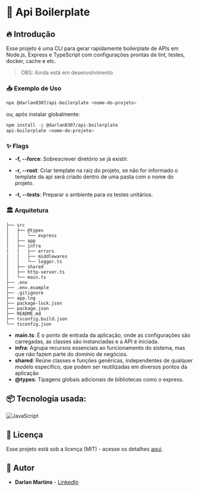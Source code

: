 <!-- ![Logo do projeto](https://i.imgur.com/kniMQHu.png) -->

# 🚀 Api Boilerplate

## 🔥 Introdução

Esse projeto é uma CLI para gerar rapidamente boilerplate de APIs em Node.js, Express e TypeScript com configurações prontas de lint, testes, docker, cache e etc.

> OBS: Ainda está em desenvolvimento

### 📥 Exemplo de Uso

```bash
npx @darlan0307/api-boilerplate <nome-do-projeto>
```

ou, após instalar globalmente:

```bash
npm install -g @darlan0307/api-boilerplate
api-boilerplate <nome-do-projeto>
```

### ✨ Flags

- **-f, --force**: Sobrescrever diretório se já existir.

- **-r, --root**: Criar template na raiz do projeto, se não for informado o template da api será criado dentro de uma pasta com o nome do projeto.

- **-t, --tests**: Preparar o ambiente para os testes unitários.

### 🏛️ Arquitetura

```
├── src
│   ├── @types
│   │   └── express
│   ├── app
│   ├── infra
|   |   ├── errors
|   |   ├── middlewares
│   │   └── logger.ts
│   ├── shared
│   ├── http-server.ts
│   └── main.ts
├── .env
├── .env.example
├── .gitignore
├── app.log
├── package-lock.json
├── package.json
├── README.md
├── tsconfig.build.json
└── tsconfig.json
```

- **main.ts**: É o ponto de entrada da aplicação, onde as configurações são carregadas, as classes são instanciadas e a API é iniciada.
- **infra**: Agrupa recursos essenciais ao funcionamento do sistema, mas que não fazem parte do domínio de negócios.
- **shared**: Reúne classes e funções genéricas, independentes de qualquer modelo específico, que podem ser reutilizadas em diversos pontos da aplicação
- **@types**: Tipagens globais adicionais de bibliotecas como o express.

## 📦 Tecnologia usada:

![JavaScript](https://img.shields.io/badge/javascript-%23323330.svg?style=for-the-badge&logo=javascript&logoColor=%23F7DF1E)

## 📄 Licença

Esse projeto está sob a licença (MIT) - acesse os detalhes [aqui](https://choosealicense.com/licenses/mit/).

## 👷 Autor

- **Darlan Martins** - [LinkedIn](https://www.linkedin.com/in/darlan-martins-8a7956259/)
